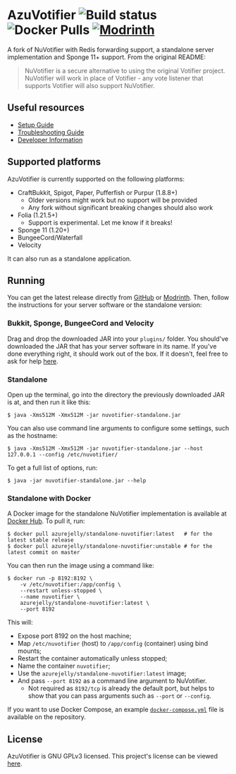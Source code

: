 # AzuVotifier ![Build status](https://img.shields.io/github/actions/workflow/status/azurejelly/azuvotifier/build.yml?logo=githubactions&logoColor=ffffff) ![Docker Pulls](https://img.shields.io/docker/pulls/azurejelly/standalone-nuvotifier?logo=docker) [![Modrinth](https://img.shields.io/modrinth/dt/azuvotifier?logo=modrinth&color=00AF5C)](https://modrinth.com/plugin/azuvotifier)
A fork of NuVotifier with Redis forwarding support, a standalone server implementation and Sponge 11+ support. From the original README:
> NuVotifier is a secure alternative to using the original Votifier project.
> NuVotifier will work in place of Votifier - any vote listener that supports
> Votifier will also support NuVotifier.

## Useful resources
- [Setup Guide](https://github.com/NuVotifier/NuVotifier/wiki/Setup-Guide)
- [Troubleshooting Guide](https://github.com/NuVotifier/NuVotifier/wiki/Troubleshooting-Guide)
- [Developer Information](https://github.com/NuVotifier/NuVotifier/wiki/Developer-Documentation)

## Supported platforms
AzuVotifier is currently supported on the following platforms:
- CraftBukkit, Spigot, Paper, Pufferfish or Purpur (1.8.8+)
  - Older versions might work but no support will be provided
  - Any fork without significant breaking changes should also work
- Folia (1.21.5+)
  - Support is experimental. Let me know if it breaks!
- Sponge 11 (1.20+)
- BungeeCord/Waterfall
- Velocity

It can also run as a standalone application.

## Running
You can get the latest release directly from [GitHub](https://github.com/azurejelly/azuvotifier/releases) or [Modrinth](https://modrinth.com/plugin/azuvotifier).
Then, follow the instructions for your server software or the standalone version:

### Bukkit, Sponge, BungeeCord and Velocity
Drag and drop the downloaded JAR into your `plugins/` folder. You should've downloaded the JAR that has your server software in its name.
If you've done everything right, it should work out of the box. If it doesn't, feel free to ask for help [here](https://github.com/azurejelly/azuvotifier/issues).

### Standalone
Open up the terminal, go into the directory the previously downloaded JAR is at, and then run it like this:
```shell
$ java -Xms512M -Xmx512M -jar nuvotifier-standalone.jar
```

You can also use command line arguments to configure some settings, such as the hostname:
```shell
$ java -Xms512M -Xmx512M -jar nuvotifier-standalone.jar --host 127.0.0.1 --config /etc/nuvotifier/
```

To get a full list of options, run:
```shell
$ java -jar nuvotifier-standalone.jar --help
```

### Standalone with Docker
A Docker image for the standalone NuVotifier implementation is available at [Docker Hub](https://hub.docker.com/r/azurejelly/standalone-nuvotifier). To pull it, run:
```shell
$ docker pull azurejelly/standalone-nuvotifier:latest   # for the latest stable release
$ docker pull azurejelly/standalone-nuvotifier:unstable # for the latest commit on master
```

You can then run the image using a command like:
```shell
$ docker run -p 8192:8192 \
    -v /etc/nuvotifier:/app/config \
    --restart unless-stopped \
    --name nuvotifier \
    azurejelly/standalone-nuvotifier:latest \
    --port 8192
```

This will:
- Expose port 8192 on the host machine;
- Map `/etc/nuvotifier` (host) to `/app/config` (container) using bind mounts;
- Restart the container automatically unless stopped;
- Name the container `nuvotifier`;
- Use the `azurejelly/standalone-nuvotifier:latest` image;
- And pass `--port 8192` as a command line argument to NuVotifier.
  - Not required as `8192/tcp` is already the default port, but helps to show that you can pass arguments such as `--port` or `--config`.

If you want to use Docker Compose, an example [`docker-compose.yml`](https://github.com/azurejelly/azuvotifier/blob/master/docker-compose.yml) file is available on the repository.

## License
AzuVotifier is GNU GPLv3 licensed. This project's license can be viewed [here](LICENSE).
